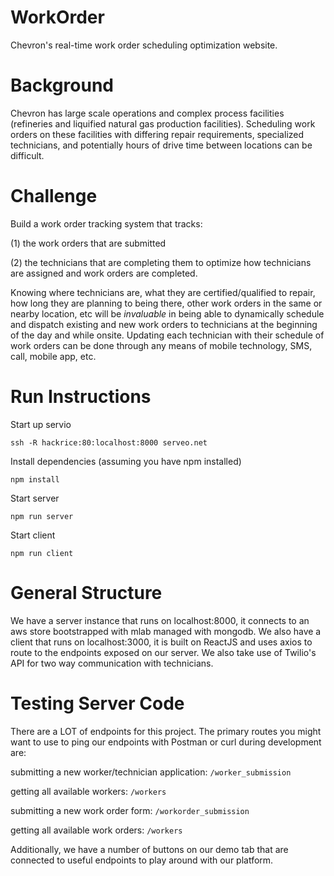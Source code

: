 # WorkOrder
Chevron's real-time work order scheduling optimization website.

# Background
Chevron has large scale operations and complex process facilities (refineries and liquified natural gas production facilities). Scheduling work orders on these facilities with differing repair requirements, specialized technicians, and potentially hours of drive time between locations can be difficult.

# Challenge
Build a work order tracking system that tracks:

(1) the work orders that are submitted

(2) the technicians that are completing them to optimize how technicians are assigned and work orders are completed. 

Knowing where technicians are, what they are certified/qualified to repair, how long they are planning to being there, other work orders in the same or nearby location, etc will be *invaluable* in being able to dynamically schedule and dispatch existing and new work orders to technicians at the beginning of the day and while onsite. Updating each technician with their schedule of work orders can be done through any means of mobile technology, SMS, call, mobile app, etc.

# Run Instructions
Start up servio
```
ssh -R hackrice:80:localhost:8000 serveo.net
```

Install dependencies (assuming you have npm installed)
```
npm install
```

Start server
```
npm run server
```

Start client
```
npm run client
```

# General Structure

We have a server instance that runs on localhost:8000, it connects to an aws store bootstrapped with mlab managed with mongodb. We also have a client that runs on localhost:3000, it is built on ReactJS and uses axios to route to the endpoints exposed on our server. We also take use of Twilio's API for two way communication with technicians.

# Testing Server Code

There are a LOT of endpoints for this project. The primary routes you might want to use to ping our endpoints with Postman or curl during development are:

submitting a new worker/technician application: `/worker_submission`

getting all available workers: `/workers`

submitting a new work order form: `/workorder_submission`

getting all available work orders: `/workers`

Additionally, we have a number of buttons on our demo tab that are connected to useful endpoints to play around with our platform.